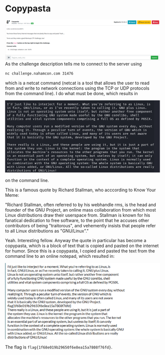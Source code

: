 # Copypasta
![](../images/copypasta-part-1.png)
As the challenge description tells me to connect to the server using
```txt
nc challenge.nahamcon.com 31476
```
which is a netcat command (netcat is a tool that allows the user to read from and write to network connections using the TCP or UDP protocols from the command line). I do what must be done, which results in

![](../images/copypasta-part-2.png)

on the command line.

This is a famous quote by Richard Stallman, who acccording to Know Your Meme:

"Richard Stallman, often referred to by his webhandle rms, is the head and founder of the GNU Project, an online mass collaboration from which most Linux distributions draw their userspace from. Stallman is known for his fanatical dedication to free software, to the point that he accuses other contributors of being "traitorous", and vehemently insists that people refer to all Linux distributions as "GNU/Linux"."

Yeah. Interesting fellow. Anyway the quote in particular has become a copypasta, which is a block of text that is copied and pasted on the internet for humor. Since this is a copypasta, I copied and pasted the text from the command line to an online notepad, which resulted in:

![](../images/copypasta-part-3.png)

The flag is `flag{1f68e019b29650f6e8ea15a7808f76fd}`.

